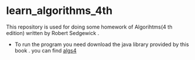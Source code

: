 # learn_algorithms_4th

This repository is used for doing some homework of Algorihtms(4 th edition)  written by Robert Sedgewick .

- To run the program you need download the java library provided by this book . you can find [algs4](https://github.com/leehuoche/learn_algorithms_4th/tree/master/studyLib)

